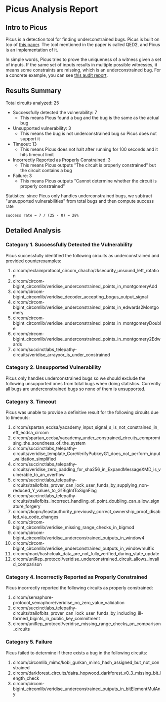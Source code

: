 # Picus Analysis Report

## Intro to Picus

Picus is a detection tool for finding underconstrained bugs. Picus is built on top of [this paper](https://dl.acm.org/doi/abs/10.1145/3591282). The tool mentioned in the paper is called QED2, and Picus is an implementation of it.

In simple words, Picus tries to prove the uniqueness of a witness given a set of inputs. If the same set of inputs results in multiple possible witnesses, it means some constraints are missing, which is an underconstrained bug. For a concrete example, you can see [this audit report](https://veridise.com/wp-content/uploads/2023/02/VAR-circom-bigint.pdf).

## Results Summary

Total circuits analyzed: 25

- Successfully detected the vulnerability: 7
  - This means Picus found a bug and the bug is the same as the actual bug
- Unsupported vulnerability: 3
  - This means the bug is not underconstrained bug so Picus does not support it
- Timeout: 13
  - This means Picus does not halt after running for 100 seconds and it hits timeout limit
- Incorrectly Reported as Properly Constrained: 3
  - This means Picus outputs "The circuit is properly constrained" but the circuit contains a bug
- Failure: 3
  - This means Picus outputs "Cannot determine whether the circuit is properly constrained"

Statistics: since Picus only handles underconstrained bugs, we subtract "unsupported vulnerabilities" from total bugs and then compute success rate

```
success rate = 7 / (25 - 0) = 28%
```

## Detailed Analysis

### Category 1. Successfully Detected the Vulnerability

Picus successfully identified the following circuits as underconstrained and provided counterexamples:

1. circom/reclaimprotocol_circom_chacha/zksecurity_unsound_left_rotation
2. circom/circom-bigint_circomlib/veridise_underconstrained_points_in_montgomeryAdd
3. circom/circom-bigint_circomlib/veridise_decoder_accepting_bogus_output_signal
4. circom/circom-bigint_circomlib/veridise_underconstrained_points_in_edwards2Montgomery
5. circom/circom-bigint_circomlib/veridise_underconstrained_points_in_montgomeryDouble
6. circom/circom-bigint_circomlib/veridise_underconstrained_points_in_montgomery2Edwards
7. circom/succinctlabs_telepathy-circuits/veridise_arrayxor_is_under_constrained

### Category 2. Unsupported Vulnerability

Picus only handles underconstrained bugs so we should exclude the following unsupported ones from total bugs when doing statistics. Currently all bugs are underconstrained bugs so none of them is unsupported.

### Category 3. Timeout

Picus was unable to provide a definitive result for the following circuits due to timeouts:

1. circom/spartan_ecdsa/yacademy_input_signal_s_is_not_constrained_in_eff_ecdsa_circom
2. circom/spartan_ecdsa/yacademy_under_constrained_circuits_compromising_the_soundness_of_the_system
3. circom/succinctlabs_telepathy-circuits/veridise_template_CoreVerifyPubkeyG1_does_not_perform_input_validation_simplified
4. circom/succinctlabs_telepathy-circuits/veridise_zero_padding_for_sha256_in_ExpandMessageXMD_is_vulnerable_to_an_overflow
5. circom/succinctlabs_telepathy-circuits/trailofbits_prover_can_lock_user_funds_by_supplying_non-reduced_Y_values_to_G1BigIntToSignFlag
6. circom/succinctlabs_telepathy-circuits/trailofbits_incorrect_handling_of_point_doubling_can_allow_signature_forgery
7. circom/zkopru/leastauthority_previously_correct_ownership_proof_disabled_via_code_changes
8. circom/circom-bigint_circomlib/veridise_missing_range_checks_in_bigmod
9.  circom/circom-bigint_circomlib/veridise_underconstrained_outputs_in_window4
10. circom/circom-bigint_circomlib/veridise_underconstrained_outputs_in_windowmulfix
11. circom/maci/hashcloak_data_are_not_fully_verified_during_state_update
12. circom/uniRep_protocol/veridise_underconstrained_circuit_allows_invalid_comparison

### Category 4. Incorrectly Reported as Properly Constrained

Picus incorrectly reported the following circuits as properly constrained:

1. circom/semaphore-protocol_semaphore/veridise_no_zero_value_validation
2. circom/succinctlabs_telepathy-circuits/trailofbits_prover_can_lock_user_funds_by_including_ill-formed_bigints_in_public_key_commitment
3. circom/uniRep_protocol/veridise_missing_range_checks_on_comparison_circuits

### Category 5. Failure

Picus failed to determine if there exists a bug in the following circuits:

1. circom/circomlib_mimc/kobi_gurkan_mimc_hash_assigned_but_not_constrained
2. circom/darkforest_circuits/daira_hopwood_darkforest_v0_3_missing_bit_length_check
3. circom/circom-bigint_circomlib/veridise_underconstrained_outputs_in_bitElementMulAny

